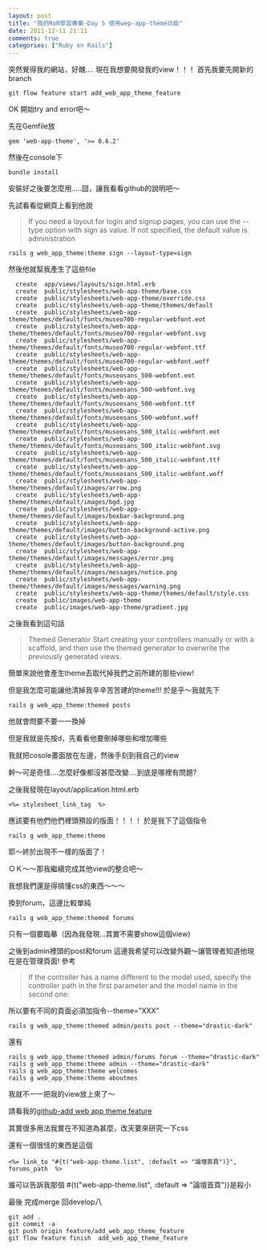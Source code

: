 ```yaml
---
layout: post
title: "我的RoR學習專案-Day 5 使用wep-app-theme功能"
date: 2011-12-11 21:11
comments: true
categories: ["Ruby on Rails"]
---
```


突然覺得我的網站，好醜....	
現在我想要開發我的view！！！
首先我要先開新的branch

	git flow feature start add_web_app_theme_feature

OK 開始try and error吧～

<!--more--> 

先在Gemfile放
	
	gem 'web-app-theme', '>= 0.6.2'

然後在console下
	
	bundle install

安裝好之後要怎麼用.....囧，讓我看看github的說明吧～

先試看看從網頁上看到他說

>If you need a layout for login and signup pages, you can use the --type option with sign as value. Ìf not specified, the default value is administration

	rails g web_app_theme:theme sign --layout-type=sign

然後他就幫我產生了這些file

	  create  app/views/layouts/sign.html.erb
      create  public/stylesheets/web-app-theme/base.css
      create  public/stylesheets/web-app-theme/override.css
      create  public/stylesheets/web-app-theme/themes/default
      create  public/stylesheets/web-app-theme/themes/default/fonts/museo700-regular-webfont.eot
      create  public/stylesheets/web-app-theme/themes/default/fonts/museo700-regular-webfont.svg
      create  public/stylesheets/web-app-theme/themes/default/fonts/museo700-regular-webfont.ttf
      create  public/stylesheets/web-app-theme/themes/default/fonts/museo700-regular-webfont.woff
      create  public/stylesheets/web-app-theme/themes/default/fonts/museosans_500-webfont.eot
      create  public/stylesheets/web-app-theme/themes/default/fonts/museosans_500-webfont.svg
      create  public/stylesheets/web-app-theme/themes/default/fonts/museosans_500-webfont.ttf
      create  public/stylesheets/web-app-theme/themes/default/fonts/museosans_500-webfont.woff
      create  public/stylesheets/web-app-theme/themes/default/fonts/museosans_500_italic-webfont.eot
      create  public/stylesheets/web-app-theme/themes/default/fonts/museosans_500_italic-webfont.svg
      create  public/stylesheets/web-app-theme/themes/default/fonts/museosans_500_italic-webfont.ttf
      create  public/stylesheets/web-app-theme/themes/default/fonts/museosans_500_italic-webfont.woff
      create  public/stylesheets/web-app-theme/themes/default/images/arrow.png
      create  public/stylesheets/web-app-theme/themes/default/images/bgd.jpg
      create  public/stylesheets/web-app-theme/themes/default/images/boxbar-background.png
      create  public/stylesheets/web-app-theme/themes/default/images/button-background-active.png
      create  public/stylesheets/web-app-theme/themes/default/images/button-background.png
      create  public/stylesheets/web-app-theme/themes/default/images/messages/error.png
      create  public/stylesheets/web-app-theme/themes/default/images/messages/notice.png
      create  public/stylesheets/web-app-theme/themes/default/images/messages/warning.png
      create  public/stylesheets/web-app-theme/themes/default/style.css
      create  public/images/web-app-theme
      create  public/images/web-app-theme/gradient.jpg

之後我看到這句話

>Themed Generator
Start creating your controllers manually or with a scaffold, and then use the themed generator to overwrite the previously generated views.

簡單來說他會產生theme去取代掉我們之前所建的那些view!

但是我怎麼可能讓他清掉我辛辛苦苦建的theme!!!
於是乎～我就先下

	rails g web_app_theme:themed posts

他就會問要不要一一換掉

但是我就是先按d，先看看他要刪掉哪些和增加哪些

我就把cosole畫面放在左邊，然後手刻到我自己的view

幹～可是奇怪....怎麼好像都沒甚麼改變....到底是哪裡有問題?

之後我發現在layout/application.html.erb
	
	<%= stylesheet_link_tag  %>

應該要有他們他們裡頭預設的版面！！！！
於是我下了這個指令

	rails g web_app_theme:theme

耶～終於出現不一樣的版面了！

ＯＫ～～那我繼續完成其他view的整合吧～

我想我們還是得搞懂css的東西～～～

換到forum，這邊比較單純

	rails g web_app_theme:themed forums

只有一個要臨摹（因為我發現...其實不需要show這個view)


之後到admin裡頭的post和forum 這邊我希望可以改變外觀～讓管理者知道他現在是在管理頁面! 參考

>If the controller has a name different to the model used, specify the controller path in the first parameter and the model name in the second one:

所以要有不同的頁面必須加指令--theme=”XXX”

	rails g web_app_theme:themed admin/posts post --theme="drastic-dark"

還有

	rails g web_app_theme:themed admin/forums forum --theme="drastic-dark"
	rails g web_app_theme:theme admin --theme="drastic-dark"
	rails g web_app_theme:theme welcomes
	rails g web_app_theme:theme aboutmes

我就不一一把我的view放上來了～

請看我的[github-add web app theme feature](https://github.com/alChaCC/ccaloha/tree/feature/add_web_app_theme_feature)

其實很多用法我實在不知道為甚麼，改天要來研究一下css

還有一個很怪的東西是這個

	<%= link_to "#{t("web-app-theme.list", :default => "論壇首頁")}", forums_path  %>

誰可以告訴我那個
	#{t("web-app-theme.list", :default => "論壇首頁")}是殺小

最後 完成merge 回develop八

	git add .
	git commit -a 
	git push origin feature/add_web_app_theme_feature
	git flow feature finish  add_web_app_theme_feature
